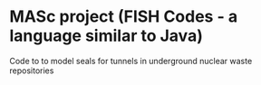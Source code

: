 # MASc project (FISH Codes - a language similar to Java)
Code to to model seals for tunnels in underground nuclear waste repositories

